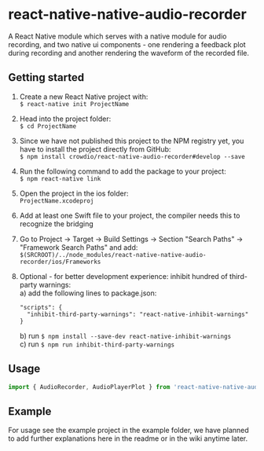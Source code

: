 
# react-native-native-audio-recorder

A React Native module which serves with a native module for audio recording, and two native ui components - one rendering a feedback plot during recording and another rendering the waveform of the recorded file.

## Getting started
1. Create a new React Native project with:  
`$ react-native init ProjectName`
    
2. Head into the project folder:  
`$ cd ProjectName`

3. Since we have not published this project to the NPM registry yet, you have to install the project directly from GitHub:  
`$ npm install crowdio/react-native-audio-recorder#develop --save`

4. Run the following command to add the package to your project:  
`$ npm react-native link`

4. Open the project in the ios folder:  
`ProjectName.xcodeproj`
    
5. Add at least one Swift file to your project, the compiler needs this to recognize the bridging   
    
5. Go to Project -> Target -> Build Settings -> Section "Search Paths" -> "Framework Search Paths" and add:  
`$(SRCROOT)/../node_modules/react-native-native-audio-recorder/ios/Frameworks`
    
6. Optional - for better development experience: inhibit hundred of third-party warnings:  
a) add the following lines to package.json:
    ```
    "scripts": {
      "inhibit-third-party-warnings": "react-native-inhibit-warnings"
    }
    ```
    b) run `$ npm install --save-dev react-native-inhibit-warnings`  
    c) run `$ npm run inhibit-third-party-warnings`  

    
    
## Usage
```javascript
import { AudioRecorder, AudioPlayerPlot } from 'react-native-native-audio-recorder';
```

## Example

For usage see the example project in the example folder, we have planned to add further explanations here in the readme or in the wiki anytime later. 